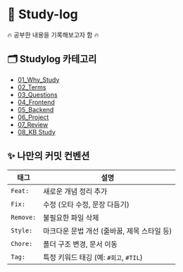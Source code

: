 # 📝 Study-log

<p>🔥 공부한 내용을 기록해보고자 함 🔥</p>

## 🗂️ Studylog 카테고리

- [01_Why_Study](https://github.com/HyeEmpathyDev/Study-log/tree/Study_log/01_Why_Study)
- [02_Terms](https://github.com/HyeEmpathyDev/Study-log/tree/Study_log/02_Terms)
- [03_Questions](https://github.com/HyeEmpathyDev/Study-log/tree/Study_log/03_Questions)
- [04_Frontend](https://github.com/HyeEmpathyDev/Study-log/tree/Study_log/04_Frontend)
- [05_Backend](https://github.com/HyeEmpathyDev/Study-log/tree/Study_log/05_Backend)
- [06_Project](https://github.com/HyeEmpathyDev/Study-log/tree/Study_log/06_Project)
- [07_Review](https://github.com/HyeEmpathyDev/Study-log/tree/Study_log/07_Review)
- [08_KB Study](https://github.com/HyeEmpathyDev/Study-log/tree/Study_log/08_KB%20Study)

## ✨ 나만의 커밋 컨벤션

| 태그        | 설명                                        |
|-----------| ------------------------------------------- |
| `Feat:`   | 새로운 개념 정리 추가                       |
| `Fix:`    | 수정 (오타 수정, 문장 다듬기)               |
| `Remove:` | 불필요한 파일 삭제                          |
| `Style:`  | 마크다운 문법 개선 (줄바꿈, 제목 스타일 등) |
| `Chore:`  | 폴더 구조 변경, 문서 이동                   |
| `Tag:`    | 특정 키워드 태깅 (예: `#회고`, `#TIL`)      |
